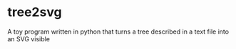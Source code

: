 # tree2svg
A toy program written in python that turns a tree described in a text file into an SVG visible
